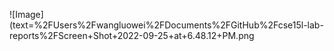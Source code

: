 ![Image](text=%2FUsers%2Fwangluowei%2FDocuments%2FGitHub%2Fcse15l-lab-reports%2FScreen+Shot+2022-09-25+at+6.48.12+PM.png